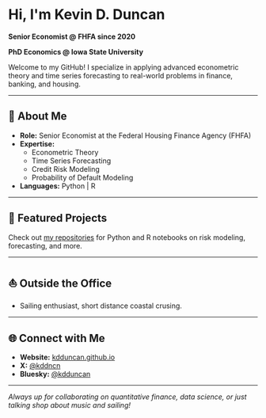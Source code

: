 # Hi, I'm Kevin D. Duncan 

**Senior Economist @ FHFA since 2020**

**PhD Economics @ Iowa State University**

Welcome to my GitHub! I specialize in applying advanced econometric theory and time series forecasting to real-world problems in finance, banking, and housing.

---

## 💼 About Me

- **Role:** Senior Economist at the Federal Housing Finance Agency (FHFA)
- **Expertise:**  
  - Econometric Theory  
  - Time Series Forecasting  
  - Credit Risk Modeling  
  - Probability of Default Modeling
- **Languages:** Python | R

---

## 🚀 Featured Projects

Check out [my repositories](https://github.com/kdduncan?tab=repositories) for Python and R notebooks on risk modeling, forecasting, and more.

---

## ⛵ Outside the Office

- Sailing enthusiast, short distance coastal crusing.

---

## 🌐 Connect with Me

- **Website:** [kdduncan.github.io](https://kdduncan.github.io)
- **X:** [@kddncn](https://x.com/kddncn)
- **Bluesky:** [@kdduncan](https://bsky.app/profile/kdduncan.bsky.social)
  
---

_Always up for collaborating on quantitative finance, data science, or just talking shop about music and sailing!_
